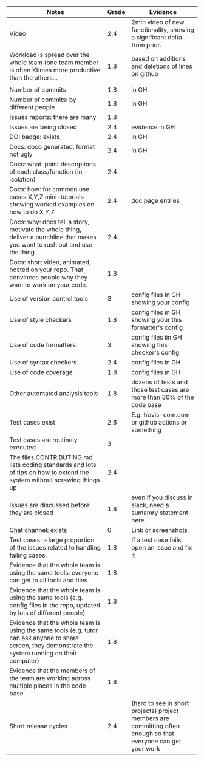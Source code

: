 |Notes                                                                                                                                                  |Grade|Evidence                                                                                                      |
|-------------------------------------------------------------------------------------------------------------------------------------------------------|-----|--------------------------------------------------------------------------------------------------------------|
|Video                                                                                                                                                  |2.4  |2min video of new functionality, showing a significant delta from prior.                                      |
|Workload is spread over the whole team (one team member is often Xtimes more productive than the others...                                             |1.8  |based on additions and deletions of lines on github                                                           |
|                                                                                                                                                       |     |                                                                                                              |
|Number of commits                                                                                                                                      |1.8  |in GH                                                                                                         |
|Number of commits: by different people                                                                                                                 |1.8  |in GH                                                                                                         |
|Issues reports: there are many                                                                                                                         |1.8  |                                                                                                              |
|Issues are being closed                                                                                                                                |2.4  |evidence in GH                                                                                                |
|DOI badge: exists                                                                                                                                      |2.4  |in GH                                                                                                         |
|Docs: doco generated, format not ugly                                                                                                                  |2.4  |in GH                                                                                                         |
|Docs: what: point descriptions of each class/function (in isolation)                                                                                   |2.4  |                                                                                                              |
|Docs: how: for common use cases X,Y,Z mini-tutorials showing worked examples on how to do X,Y,Z                                                        |2.4  |doc page entries                                                                                              |
|Docs: why: docs tell a story, motivate the whole thing, deliver a punchline that makes you want to rush out and use the thing                          |2.4  |                                                                                                              |
|Docs: short video, animated, hosted on your repo. That convinces people why they want to work on your code.                                            |1.8  |                                                                                                              |
|Use of version control tools                                                                                                                           |3    |config files in GH showing your config                                                                        |
|Use of style checkers                                                                                                                                  |1.8  |config files in GH showing your this formatter's config                                                       |
|Use of code formatters.                                                                                                                                |3    |config files iin GH showing this checker's config                                                             |
|Use of syntax checkers.                                                                                                                                |2.4  |config files in GH                                                                                            |
|Use of code coverage                                                                                                                                   |1.8  |config files in GH                                                                                            |
|Other automated analysis tools                                                                                                                         |1.8  |dozens of tests and those test cases are more than 30% of the code base                                       |
|Test cases exist                                                                                                                                       |2.6  |E.g. travis-com.com or github actions or something                                                            |
|Test cases are routinely executed                                                                                                                      |3    |                                                                                                              |
|The files CONTRIBUTING.md lists coding standards and lots of tips on how to extend the system without screwing things up                               |2.4  |                                                                                                              |
|Issues are discussed before they are closed                                                                                                            |1.8  |even if you discuss in slack, need a sumamry statement here                                                   |
|Chat channel: exists                                                                                                                                   |0    |Link or screenshots                                                                                           |
|Test cases: a large proportion of the issues related to handling failing cases.                                                                        |1.8  |If a test case fails, open an issue and fix it                                                                |
|Evidence that the whole team is using the same tools: everyone can get to all tools and files                                                          |1.8  |                                                                                                              |
|Evidence that the whole team is using the same tools (e.g. config files in the repo, updated by lots of different people)                              |1.8  |                                                                                                              |
|Evidence that the whole team is using the same tools (e.g. tutor can ask anyone to share screen, they demonstrate the system running on their computer)|1.8  |                                                                                                              |
|Evidence that the members of the team are working across multiple places in the code base                                                              |1.8  |                                                                                                              |
|Short release cycles                                                                                                                                   |2.4  |(hard to see in short projects) project members are committing often enough so that everyone can get your work|

